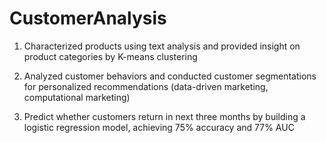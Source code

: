 # CustomerAnalysis
1. Characterized products using text analysis and provided insight on product categories by K-means clustering

2. Analyzed customer behaviors and conducted customer segmentations for personalized recommendations (data-driven marketing, computational marketing)

3. Predict whether customers return in next three months by building a logistic regression model, achieving 75% accuracy and 77% AUC 

